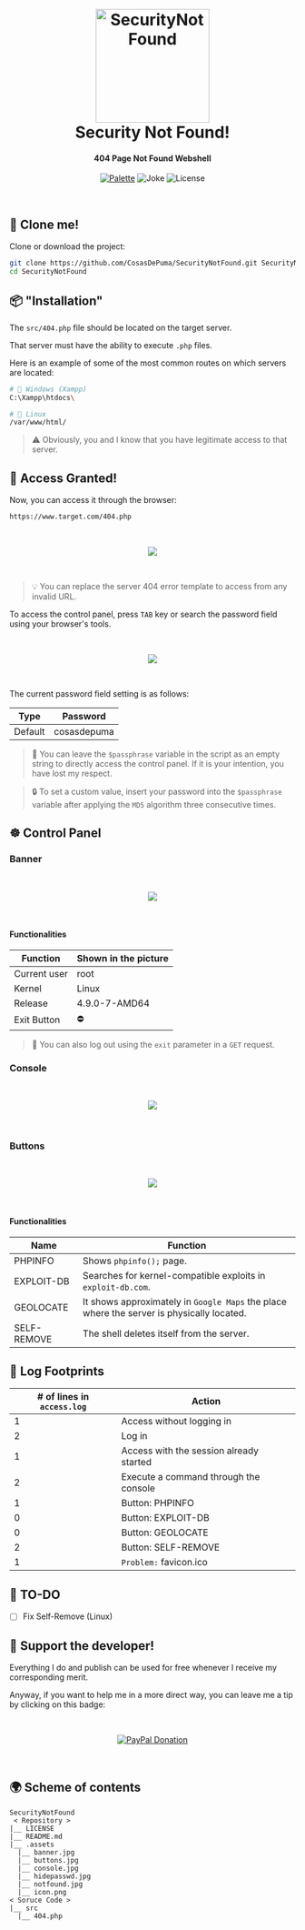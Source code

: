 
<h1 align="center">
  <br>
  <img src="https://cdn.rawgit.com/CosasDePuma/SecurityNotFound/df65e7e3/.assets/icon.png" alt="SecurityNotFound" width="200" height="200">
  <br>
  Security Not Found!
  <br>
</h1>

<h4 align="center">404 Page Not Found Webshell</h4>

<p align="center">
    <a href="https://coolors.co/dddddd-aaaaaa-808080-333333-ff6347" target="_blank">
        <img src="https://img.shields.io/badge/palette-tomato%20rage-ff6347.svg?style=for-the-badge" alt="Palette"></a>
    <img src="https://img.shields.io/badge/404-badge%20not%20found-333333.svg?style=for-the-badge" alt="Joke">
    <img src="https://img.shields.io/github/license/CosasDePuma/SecurityNotFound.svg?style=for-the-badge" alt="License">
</p>
<br>

:vhs: Clone me!
----
Clone or download the project:

```sh
git clone https://github.com/CosasDePuma/SecurityNotFound.git SecurityNotFound
cd SecurityNotFound
```

:package: "Installation"
----


The `src/404.php` file should be located on the target server.

That server must have the ability to execute `.php` files.

Here is an example of some of the most common routes on which servers are located:

```sh
# 🏁 Windows (Xampp)
C:\Xampp\htdocs\

# 🐧 Linux
/var/www/html/
```

> :warning:  Obviously, you and I know that you have legitimate access to that server.


:door: Access Granted!
---

Now, you can access it through the browser:

```sh
https://www.target.com/404.php
```

<br>
<p align="center"><img src=".assets/notfound.jpg"/></p>
<br>

> :bulb: You can replace the server 404 error template to access from any invalid URL.

To access the control panel, press `TAB` key or search the password field using your browser's tools.

<br>
<p align="center"><img src=".assets/hidepasswd.jpg"/></p>
<br>

The current password field setting is as follows:

| Type | Password |
| --- | --- |
| Default | cosasdepuma |

> :egg: You can leave the `$passphrase` variable in the script as an empty string to directly access the control panel. If it is your intention, you have lost my respect.

> :lock: To set a custom value, insert your password into the `$passphrase` variable after applying the ``MD5`` algorithm three consecutive times.

:wheel_of_dharma: Control Panel
---

### Banner

<br>
<p align="center"><img src=".assets/banner.jpg"/></p>
<br>

#### Functionalities

| Function | Shown in the picture |
| --- | --- |
| Current user | root |
| Kernel | Linux |
| Release | 4.9.0-7-AMD64 |
| Exit Button | ⛔ |

> :bookmark: You can also log out using the `exit` parameter in a `GET` request.

### Console

<br>
<p align="center"><img src=".assets/console.jpg"/></p>
<br>


### Buttons

<br>
<p align="center"><img src=".assets/buttons.jpg"/></p>
<br>

#### Functionalities

| Name | Function |
| --- | --- |
| PHPINFO | Shows `phpinfo();` page. |
| EXPLOIT-DB | Searches for kernel-compatible exploits in `exploit-db.com`. |
| GEOLOCATE | It shows approximately in `Google Maps` the place where the server is physically located. |
| SELF-REMOVE | The shell deletes itself from the server. |

:scroll: Log Footprints
---

| # of lines in `access.log` | Action |
| --- | --- |
| 1 | Access without logging in |
| 2 | Log in |
| 1 | Access with the session already started |
| 2 | Execute a command through the console |
| 1 | Button: PHPINFO
| 0 | Button: EXPLOIT-DB
| 0 | Button: GEOLOCATE
| 2 | Button: SELF-REMOVE
| 1 | `Problem:` favicon.ico

:memo: TO-DO
---

- [ ] Fix Self-Remove (Linux)

:octopus: Support the developer!
----
Everything I do and publish can be used for free whenever I receive my corresponding merit.

Anyway, if you want to help me in a more direct way, you can leave me a tip by clicking on this badge:

<br>
<p align="center">
  <a href="https://www.paypal.me/cosasdepuma/">
    <img src="https://img.shields.io/badge/Donate-PayPal-blue.svg?style=for-the-badge" alt="PayPal Donation" />
  </a>
</p>
<br>

:earth_africa: Scheme of contents
----
```
SecurityNotFound
 < Repository >
|__ LICENSE
|__ README.md
|__ .assets
  |__ banner.jpg
  |__ buttons.jpg
  |__ console.jpg
  |__ hidepasswd.jpg
  |__ notfound.jpg
  |__ icon.png
< Soruce Code >
|__ src
  |__ 404.php
```










<!-- https://github.com/tennc/webshell/blob/master/php/wso/wso_404.php -->